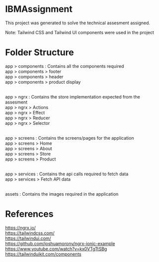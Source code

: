 # IBMAssignment

This project was generated to solve the technical assesment assigned.

Note: Tailwind CSS and Tailwind UI components were used in the project


# Folder Structure

app > components : Contains all the components required <br />
app > components > footer <br />
app > components > header <br />
app > components > product display <br /> <br />

app > ngrx : Contains the store implementation expected from the assesment <br />
app > ngrx > Actions <br />
app > ngrx > Effect <br />
app > ngrx > Reducer <br />
app > ngrx > Selector <br /> <br />

app > screens : Contains the screens/pages for the application <br />
app > screens > Home <br />
app > screens > About  <br />
app > screens > Store <br />
app > screens > Product <br /> <br />

app > services : Contains the api calls required to fetch data <br />
app > services > Fetch API data <br /> <br />

assets : Contains the images required in the application <br />



# References
https://ngrx.io/ <br />
https://tailwindcss.com/ <br />
https://tailwindui.com/ <br />
https://github.com/joshuamorony/ngrx-ionic-example <br />
https://www.youtube.com/watch?v=kx0VTgTtSBg <br />
https://tailwinduikit.com/components <br />
